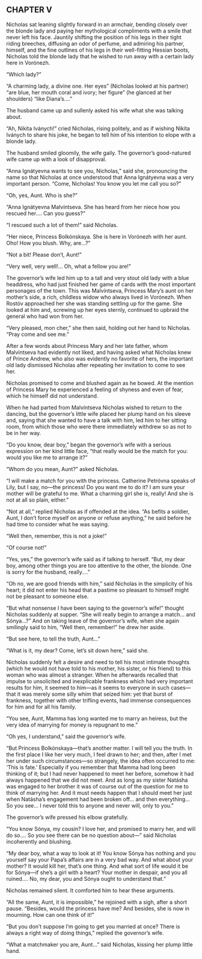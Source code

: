 ## CHAPTER V

Nicholas sat leaning slightly forward in an armchair, bending closely
over the blonde lady and paying her mythological compliments with a
smile that never left his face. Jauntily shifting the position of his
legs in their tight riding breeches, diffusing an odor of perfume, and
admiring his partner, himself, and the fine outlines of his legs in
their well-fitting Hessian boots, Nicholas told the blonde lady that he
wished to run away with a certain lady here in Vorónezh.

“Which lady?”

“A charming lady, a divine one. Her eyes” (Nicholas looked at his
partner) “are blue, her mouth coral and ivory; her figure” (he glanced
at her shoulders) “like Diana’s....”

The husband came up and sullenly asked his wife what she was talking
about.

“Ah, Nikíta Iványch!” cried Nicholas, rising politely, and as if wishing
Nikíta Iványch to share his joke, he began to tell him of his intention
to elope with a blonde lady.

The husband smiled gloomily, the wife gaily. The governor’s good-natured
wife came up with a look of disapproval.

“Anna Ignátyevna wants to see you, Nicholas,” said she, pronouncing the
name so that Nicholas at once understood that Anna Ignátyevna was a very
important person. “Come, Nicholas! You know you let me call you so?”

“Oh, yes, Aunt. Who is she?”

“Anna Ignátyevna Malvíntseva. She has heard from her niece how you
rescued her.... Can you guess?”

“I rescued such a lot of them!” said Nicholas.

“Her niece, Princess Bolkónskaya. She is here in Vorónezh with her aunt.
Oho! How you blush. Why, are...?”

“Not a bit! Please don’t, Aunt!”

“Very well, very well!... Oh, what a fellow you are!”

The governor’s wife led him up to a tall and very stout old lady with
a blue headdress, who had just finished her game of cards with the most
important personages of the town. This was Malvíntseva, Princess Mary’s
aunt on her mother’s side, a rich, childless widow who always lived in
Vorónezh. When Rostóv approached her she was standing settling up for
the game. She looked at him and, screwing up her eyes sternly, continued
to upbraid the general who had won from her.

“Very pleased, mon cher,” she then said, holding out her hand to
Nicholas. “Pray come and see me.”

After a few words about Princess Mary and her late father, whom
Malvíntseva had evidently not liked, and having asked what Nicholas
knew of Prince Andrew, who also was evidently no favorite of hers, the
important old lady dismissed Nicholas after repeating her invitation to
come to see her.

Nicholas promised to come and blushed again as he bowed. At the mention
of Princess Mary he experienced a feeling of shyness and even of fear,
which he himself did not understand.

When he had parted from Malvíntseva Nicholas wished to return to the
dancing, but the governor’s little wife placed her plump hand on his
sleeve and, saying that she wanted to have a talk with him, led him to
her sitting room, from which those who were there immediately withdrew
so as not to be in her way.

“Do you know, dear boy,” began the governor’s wife with a serious
expression on her kind little face, “that really would be the match for
you: would you like me to arrange it?”

“Whom do you mean, Aunt?” asked Nicholas.

“I will make a match for you with the princess. Catherine Petróvna
speaks of Lily, but I say, no—the princess! Do you want me to do it? I
am sure your mother will be grateful to me. What a charming girl she is,
really! And she is not at all so plain, either.”

“Not at all,” replied Nicholas as if offended at the idea. “As befits
a soldier, Aunt, I don’t force myself on anyone or refuse anything,” he
said before he had time to consider what he was saying.

“Well then, remember, this is not a joke!”

“Of course not!”

“Yes, yes,” the governor’s wife said as if talking to herself. “But,
my dear boy, among other things you are too attentive to the other, the
blonde. One is sorry for the husband, really....”

“Oh no, we are good friends with him,” said Nicholas in the simplicity
of his heart; it did not enter his head that a pastime so pleasant to
himself might not be pleasant to someone else.

“But what nonsense I have been saying to the governor’s wife!” thought
Nicholas suddenly at supper. “She will really begin to arrange a
match... and Sónya...?” And on taking leave of the governor’s wife,
when she again smilingly said to him, “Well then, remember!” he drew her
aside.

“But see here, to tell the truth, Aunt...”

“What is it, my dear? Come, let’s sit down here,” said she.

Nicholas suddenly felt a desire and need to tell his most intimate
thoughts (which he would not have told to his mother, his sister, or
his friend) to this woman who was almost a stranger. When he afterwards
recalled that impulse to unsolicited and inexplicable frankness which
had very important results for him, it seemed to him—as it seems to
everyone in such cases—that it was merely some silly whim that seized
him: yet that burst of frankness, together with other trifling events,
had immense consequences for him and for all his family.

“You see, Aunt, Mamma has long wanted me to marry an heiress, but the
very idea of marrying for money is repugnant to me.”

“Oh yes, I understand,” said the governor’s wife.

“But Princess Bolkónskaya—that’s another matter. I will tell you the
truth. In the first place I like her very much, I feel drawn to her; and
then, after I met her under such circumstances—so strangely, the idea
often occurred to me: ‘This is fate.’ Especially if you remember that
Mamma had long been thinking of it; but I had never happened to meet her
before, somehow it had always happened that we did not meet. And as long
as my sister Natásha was engaged to her brother it was of course out of
the question for me to think of marrying her. And it must needs happen
that I should meet her just when Natásha’s engagement had been broken
off... and then everything... So you see... I never told this to anyone
and never will, only to you.”

The governor’s wife pressed his elbow gratefully.

“You know Sónya, my cousin? I love her, and promised to marry her, and
will do so.... So you see there can be no question about—” said Nicholas
incoherently and blushing.

“My dear boy, what a way to look at it! You know Sónya has nothing and
you yourself say your Papa’s affairs are in a very bad way. And what
about your mother? It would kill her, that’s one thing. And what sort of
life would it be for Sónya—if she’s a girl with a heart? Your mother
in despair, and you all ruined.... No, my dear, you and Sónya ought to
understand that.”

Nicholas remained silent. It comforted him to hear these arguments.

“All the same, Aunt, it is impossible,” he rejoined with a sigh, after
a short pause. “Besides, would the princess have me? And besides, she is
now in mourning. How can one think of it!”

“But you don’t suppose I’m going to get you married at once? There is
always a right way of doing things,” replied the governor’s wife.

“What a matchmaker you are, Aunt...” said Nicholas, kissing her plump
little hand.





